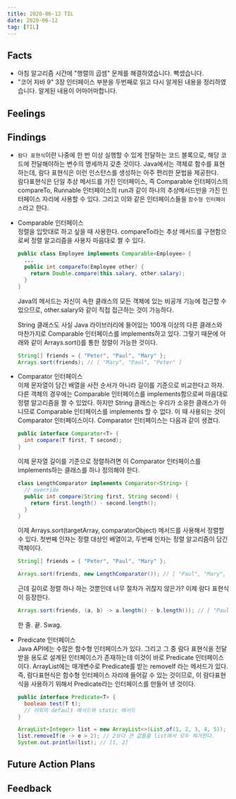 ```yaml
---
title: 2020-06-12 TIL
date: 2020-06-12
tag: [TIL]
---
```


## Facts

- 아침 알고리즘 시간에 "행렬의 곱셈" 문제를 해결하였습니다. 빡셌습니다.
- "코어 자바 9" 3장 인터페이스 부분을 두번째로 읽고 다시 알게된 내용을 정리하였습니다. 알게된 내용이 어마어마합니다.

## Feelings

## Findings

- `람다 표현식`이란 나중에 한 번 이상 실행할 수 있게 전달하는 코드 블록으로, 해당 코드에 전달해야하는 변수의 명세까지 갖춘 것이다. Java에서는 객체로 함수를 표현하는데, 람다 표현식은 이런 인스턴스를 생성하는 아주 편리한 문법을 제공한다.  
  람다표현식은 단일 추상 메서드를 가진 인터페이스, 즉 Comparable 인터페이스의 compareTo, Runnable 인터페이스의 run과 같이 하나의 추상메서드만을 가진 인터페이스 자리에 사용할 수 있다. 그리고 이와 같은 인터페이스들을 `함수형 인터페이스`라고 한다.
- Comparable 인터페이스  
  정렬을 입맛대로 하고 싶을 때 사용한다. compareTo라는 추상 메서드를 구현함으로써 정렬 알고리즘을 사용자 마음대로 짤 수 있다.

    ```java
    public class Employee implements Comparable<Employee> {
      ...
      public int compareTo(Employee other) {
        return Double.compare(this.salary, other.salary);
      }
    }
    ```

    Java의 메서드는 자신이 속한 클래스의 모든 객체에 있는 비공개 기능에 접근할 수 있으므로, other.salary와 같이 직접 접근하는 것이 가능하다.
  
    String 클래스도 사실 Java 라이브러리에 들어있는 100개 이상의 다른 클래스와 마찬가지로 Comparable 인터페이스를 implements하고 있다. 그렇기 때문에 아래와 같이 Arrays.sort()를 통한 정렬이 가능한 것이다.

    ```java
    String[] friends = { "Peter", "Paul", "Mary" };
    Arrays.sort(friends); // [ "Mary", "Paul", "Peter" ]
    ```

- Comparator 인터페이스  
  이제 문자열이 담긴 배열을 사전 순서가 아니라 길이를 기준으로 비교한다고 하자. 다른 객체의 경우에는 Comparable 인터페이스를 implements함으로써 마음대로 정렬 알고리즘을 짤 수 있었다. 하지만 String 클래스는 우리가 소유한 클래스가 아니므로 Comparable 인터페이스를 implements 할 수 없다. 이 때 사용되는 것이 Comparator 인터페이스이다. Comparator 인터페이스는 다음과 같이 생겼다.

    ```java
    public interface Comparator<T> {
      int compare(T first, T second);
    }
    ```
  
    이제 문자열 길이를 기준으로 정렬하려면 이 Comparator 인터페이스를 implements하는 클래스를 하나 정의해야 한다.

    ```java
    class LengthComparator implements Comparator<String> {
      // override
      public int compare(String first, String second) {
        return first.length() - second.length();
      }
    }
    ```

    이제 Arrays.sort(targetArray, comparatorObject) 메서드를 사용해서 정렬할 수 있다. 첫번째 인자는 정렬 대상인 배열이고, 두번째 인자는 정렬 알고리즘이 담긴 객체이다.

    ```java
    String[] friends = { "Peter", "Paul", "Mary" };

    Arrays.sort(friends, new LengthComparator()); // [ "Paul", "Mary", "Peter" ]
    ```

    근데 길이로 정렬 하나 하는 것뿐인데 너무 절차가 귀찮지 않은가? 이제 람다 표현식이 등장한다.

    ```java
    Arrays.sort(friends, (a, b) -> a.length() - b.length()); // [ "Paul", "Mary", "Peter" ]
    ```

    한 줄. 끝. Swag.
- Predicate 인터페이스  
  Java API에는 수많은 함수형 인터페이스가 있다. 그리고 그 중 람다 표현식을 전달받을 용도로 설계된 인터페이스가 존재하는데 이것이 바로 Predicate 인터페이스 이다. ArrayList에는 매개변수로 Predicate를 받는 removeIf 라는 메서드가 있다.
  즉, 람다표현식은 함수형 인터페이스 자리에 들어갈 수 있는 것이므로, 이 람다표현식을 사용하기 위해서 Predicate라는 인터페이스를 만들어 낸 것이다.

    ```java
    public interface Predicate<T> {
      boolean test(T t);
      // 이외의 default 메서드와 static 메서드
    }

    ArrayList<Integer> list = new ArrayList<>(List.of(1, 2, 3, 4, 5));
    list.removeIf(e -> e > 2); // 2보다 큰 값들을 list에서 모두 제거한다.
    System.out.println(list); // [1, 2]
    ```

## Future Action Plans

## Feedback
